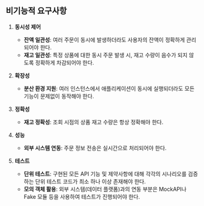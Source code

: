 ## 비기능적 요구사항
1. **동시성 제어**
    - **잔액 일관성**: 여러 주문이 동시에 발생하더라도 사용자의 잔액이 정확하게 관리되어야 한다.
    - **재고 일관성**: 특정 상품에 대한 동시 주문 발생 시, 재고 수량이 음수가 되지 않도록 정확하게 차감되어야 한다.
   
2. **확장성**
    - **분산 환경 지원**: 여러 인스턴스에서 애플리케이션이 동시에 실행되더라도 모든 기능이 문제없이 동작해야 한다.

3. **정확성**
    - **재고 정확성**: 조회 시점의 상품 재고 수량은 항상 정확해야 한다.

4. **성능**
    - **외부 시스템 연동**: 주문 정보 전송은 실시간으로 처리되어야 한다.

5. **테스트**
    - **단위 테스트**: 구현된 모든 API 기능 및 제약사항에 대해 각각의 시나리오를 검증하는 단위 테스트 코드가 최소 하나 이상 존재해야 한다.
    - **모의 객체 활용**: 외부 시스템(데이터 플랫폼)과의 연동 부분은 MockAPI나 Fake 모듈 등을 사용하여 테스트가 진행되어야 한다.
